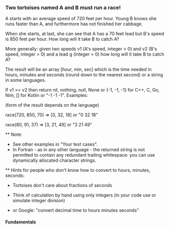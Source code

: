 ### Two tortoises named A and B must run a race!

<p> A starts with an average speed of 720 feet per hour. Young B knows she runs faster than A, and furthermore has not finished her cabbage.

<p> When she starts, at last, she can see that A has a 70 feet lead but B's speed is 850 feet per hour. How long will it take B to catch A?

<p> More generally: given two speeds v1 (A's speed, integer > 0) and v2 (B's speed, integer > 0) and a lead g (integer > 0) how long will it take B to catch A?

<p> The result will be an array [hour, min, sec] which is the time needed in hours, minutes and seconds (round down to the nearest second) or a string in some languages.

<p> If v1 >= v2 then return nil, nothing, null, None or {-1, -1, -1} for C++, C, Go, Nim, [] for Kotlin or "-1 -1 -1".
Examples:

<p> (form of the result depends on the language)

<p> race(720, 850, 70) => [0, 32, 18] or "0 32 18"
<p> race(80, 91, 37)   => [3, 21, 49] or "3 21 49"

** Note:
- See other examples in "Your test cases".
- In Fortran - as in any other language - the returned string is not permitted to contain any redundant trailing whitespace: you can use dynamically allocated character strings.

** Hints for people who don't know how to convert to hours, minutes, seconds:

- Tortoises don't care about fractions of seconds

- Think of calculation by hand using only integers (in your code use or simulate integer division)

- or Google: "convert decimal time to hours minutes seconds"

#### Fundamentals
